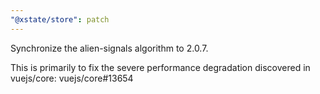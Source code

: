 ```yaml
---
"@xstate/store": patch
---
```


Synchronize the alien-signals algorithm to 2.0.7.

This is primarily to fix the severe performance degradation discovered in vuejs/core: vuejs/core#13654
